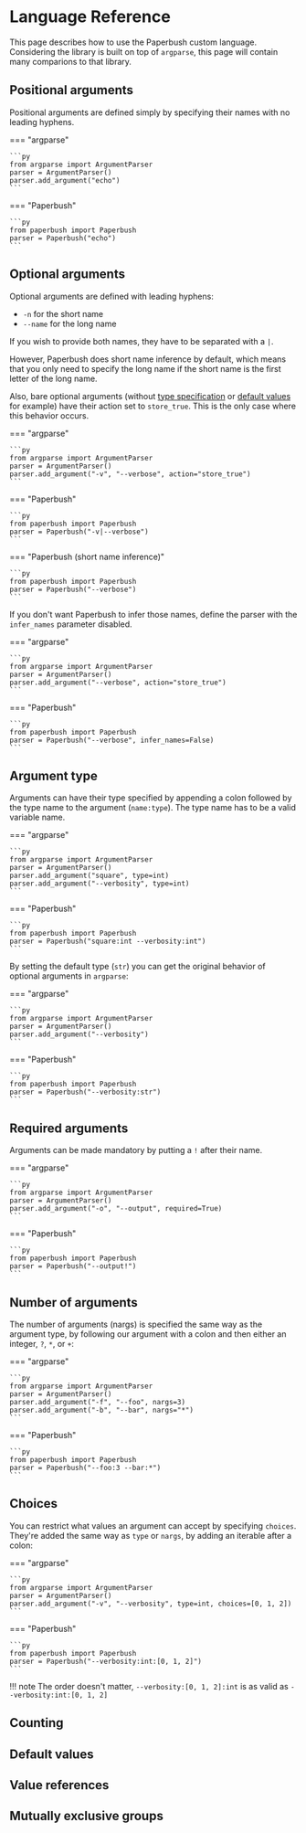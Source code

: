 # Language Reference

This page describes how to use the Paperbush custom language. Considering the
library is built on top of `argparse`, this page will contain many comparions
to that library.


## Positional arguments

Positional arguments are defined simply by specifying their names with no
leading hyphens.

=== "argparse"

    ```py
    from argparse import ArgumentParser
    parser = ArgumentParser()
    parser.add_argument("echo")
    ```

=== "Paperbush"

    ```py
    from paperbush import Paperbush
    parser = Paperbush("echo")
    ```


## Optional arguments

Optional arguments are defined with leading hyphens:

- `-n` for the short name
- `--name` for the long name

If you wish to provide both names, they have to be separated with a `|`.

However, Paperbush does short name inference by default, which means that
you only need to specify the long name if the short name is the first letter
of the long name.

Also, bare optional arguments (without [type specification](#argument-type) or
[default values](#default-values) for example) have their action set to
`store_true`. This is the only case where this behavior occurs.

=== "argparse"

    ```py
    from argparse import ArgumentParser
    parser = ArgumentParser()
    parser.add_argument("-v", "--verbose", action="store_true")
    ```

=== "Paperbush"

    ```py
    from paperbush import Paperbush
    parser = Paperbush("-v|--verbose")
    ```

=== "Paperbush (short name inference)"

    ```py
    from paperbush import Paperbush
    parser = Paperbush("--verbose")
    ```

If you don't want Paperbush to infer those names, define the parser with
the `infer_names` parameter disabled.

=== "argparse"

    ```py
    from argparse import ArgumentParser
    parser = ArgumentParser()
    parser.add_argument("--verbose", action="store_true")
    ```

=== "Paperbush"

    ```py
    from paperbush import Paperbush
    parser = Paperbush("--verbose", infer_names=False)
    ```


## Argument type

Arguments can have their type specified by appending a colon followed by the
type name to the argument (`name:type`). The type name has to be a valid
variable name.

=== "argparse"

    ```py
    from argparse import ArgumentParser
    parser = ArgumentParser()
    parser.add_argument("square", type=int)
    parser.add_argument("--verbosity", type=int)
    ```

=== "Paperbush"

    ```py
    from paperbush import Paperbush
    parser = Paperbush("square:int --verbosity:int")
    ```

By setting the default type (`str`) you can get the original behavior of
optional arguments in `argparse`:

=== "argparse"

    ```py
    from argparse import ArgumentParser
    parser = ArgumentParser()
    parser.add_argument("--verbosity")
    ```

=== "Paperbush"

    ```py
    from paperbush import Paperbush
    parser = Paperbush("--verbosity:str")
    ```


## Required arguments

Arguments can be made mandatory by putting a `!` after their name.

=== "argparse"

    ```py
    from argparse import ArgumentParser
    parser = ArgumentParser()
    parser.add_argument("-o", "--output", required=True)
    ```

=== "Paperbush"

    ```py
    from paperbush import Paperbush
    parser = Paperbush("--output!")
    ```


## Number of arguments
The number of arguments (nargs) is specified the same way as the argument
type, by following our argument with a colon and then either an integer,
`?`, `*`, or `+`:

=== "argparse"

    ```py
    from argparse import ArgumentParser
    parser = ArgumentParser()
    parser.add_argument("-f", "--foo", nargs=3)
    parser.add_argument("-b", "--bar", nargs="*")
    ```

=== "Paperbush"

    ```py
    from paperbush import Paperbush
    parser = Paperbush("--foo:3 --bar:*")
    ```


## Choices
You can restrict what values an argument can accept by specifying `choices`.
They're added the same way as `type` or `nargs`, by adding an iterable
after a colon:

=== "argparse"

    ```py
    from argparse import ArgumentParser
    parser = ArgumentParser()
    parser.add_argument("-v", "--verbosity", type=int, choices=[0, 1, 2])
    ```

=== "Paperbush"

    ```py
    from paperbush import Paperbush
    parser = Paperbush("--verbosity:int:[0, 1, 2]")
    ```

!!! note
    The order doesn't matter, `--verbosity:[0, 1, 2]:int` is as valid as
    `--verbosity:int:[0, 1, 2]`


## Counting
## Default values
## Value references
## Mutually exclusive groups